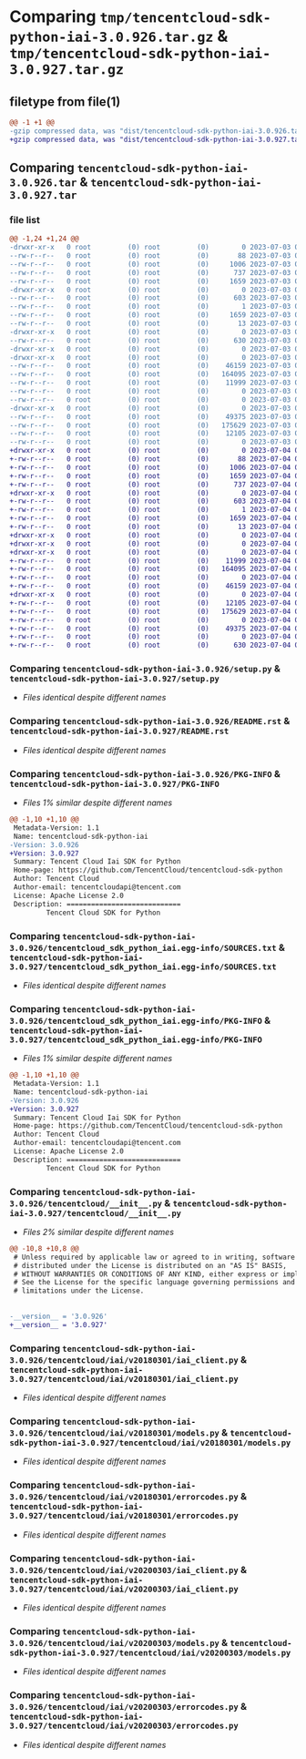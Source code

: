 # Comparing `tmp/tencentcloud-sdk-python-iai-3.0.926.tar.gz` & `tmp/tencentcloud-sdk-python-iai-3.0.927.tar.gz`

## filetype from file(1)

```diff
@@ -1 +1 @@
-gzip compressed data, was "dist/tencentcloud-sdk-python-iai-3.0.926.tar", last modified: Mon Jul  3 00:27:58 2023, max compression
+gzip compressed data, was "dist/tencentcloud-sdk-python-iai-3.0.927.tar", last modified: Tue Jul  4 00:23:13 2023, max compression
```

## Comparing `tencentcloud-sdk-python-iai-3.0.926.tar` & `tencentcloud-sdk-python-iai-3.0.927.tar`

### file list

```diff
@@ -1,24 +1,24 @@
-drwxr-xr-x   0 root         (0) root         (0)        0 2023-07-03 00:27:58.000000 tencentcloud-sdk-python-iai-3.0.926/
--rw-r--r--   0 root         (0) root         (0)       88 2023-07-03 00:27:58.000000 tencentcloud-sdk-python-iai-3.0.926/setup.cfg
--rw-r--r--   0 root         (0) root         (0)     1006 2023-07-03 00:27:58.000000 tencentcloud-sdk-python-iai-3.0.926/setup.py
--rw-r--r--   0 root         (0) root         (0)      737 2023-07-03 00:27:58.000000 tencentcloud-sdk-python-iai-3.0.926/README.rst
--rw-r--r--   0 root         (0) root         (0)     1659 2023-07-03 00:27:58.000000 tencentcloud-sdk-python-iai-3.0.926/PKG-INFO
-drwxr-xr-x   0 root         (0) root         (0)        0 2023-07-03 00:27:58.000000 tencentcloud-sdk-python-iai-3.0.926/tencentcloud_sdk_python_iai.egg-info/
--rw-r--r--   0 root         (0) root         (0)      603 2023-07-03 00:27:58.000000 tencentcloud-sdk-python-iai-3.0.926/tencentcloud_sdk_python_iai.egg-info/SOURCES.txt
--rw-r--r--   0 root         (0) root         (0)        1 2023-07-03 00:27:58.000000 tencentcloud-sdk-python-iai-3.0.926/tencentcloud_sdk_python_iai.egg-info/dependency_links.txt
--rw-r--r--   0 root         (0) root         (0)     1659 2023-07-03 00:27:58.000000 tencentcloud-sdk-python-iai-3.0.926/tencentcloud_sdk_python_iai.egg-info/PKG-INFO
--rw-r--r--   0 root         (0) root         (0)       13 2023-07-03 00:27:58.000000 tencentcloud-sdk-python-iai-3.0.926/tencentcloud_sdk_python_iai.egg-info/top_level.txt
-drwxr-xr-x   0 root         (0) root         (0)        0 2023-07-03 00:27:58.000000 tencentcloud-sdk-python-iai-3.0.926/tencentcloud/
--rw-r--r--   0 root         (0) root         (0)      630 2023-07-03 00:27:58.000000 tencentcloud-sdk-python-iai-3.0.926/tencentcloud/__init__.py
-drwxr-xr-x   0 root         (0) root         (0)        0 2023-07-03 00:27:58.000000 tencentcloud-sdk-python-iai-3.0.926/tencentcloud/iai/
-drwxr-xr-x   0 root         (0) root         (0)        0 2023-07-03 00:27:58.000000 tencentcloud-sdk-python-iai-3.0.926/tencentcloud/iai/v20180301/
--rw-r--r--   0 root         (0) root         (0)    46159 2023-07-03 00:27:58.000000 tencentcloud-sdk-python-iai-3.0.926/tencentcloud/iai/v20180301/iai_client.py
--rw-r--r--   0 root         (0) root         (0)   164095 2023-07-03 00:27:58.000000 tencentcloud-sdk-python-iai-3.0.926/tencentcloud/iai/v20180301/models.py
--rw-r--r--   0 root         (0) root         (0)    11999 2023-07-03 00:27:58.000000 tencentcloud-sdk-python-iai-3.0.926/tencentcloud/iai/v20180301/errorcodes.py
--rw-r--r--   0 root         (0) root         (0)        0 2023-07-03 00:27:58.000000 tencentcloud-sdk-python-iai-3.0.926/tencentcloud/iai/v20180301/__init__.py
--rw-r--r--   0 root         (0) root         (0)        0 2023-07-03 00:27:58.000000 tencentcloud-sdk-python-iai-3.0.926/tencentcloud/iai/__init__.py
-drwxr-xr-x   0 root         (0) root         (0)        0 2023-07-03 00:27:58.000000 tencentcloud-sdk-python-iai-3.0.926/tencentcloud/iai/v20200303/
--rw-r--r--   0 root         (0) root         (0)    49375 2023-07-03 00:27:58.000000 tencentcloud-sdk-python-iai-3.0.926/tencentcloud/iai/v20200303/iai_client.py
--rw-r--r--   0 root         (0) root         (0)   175629 2023-07-03 00:27:58.000000 tencentcloud-sdk-python-iai-3.0.926/tencentcloud/iai/v20200303/models.py
--rw-r--r--   0 root         (0) root         (0)    12105 2023-07-03 00:27:58.000000 tencentcloud-sdk-python-iai-3.0.926/tencentcloud/iai/v20200303/errorcodes.py
--rw-r--r--   0 root         (0) root         (0)        0 2023-07-03 00:27:58.000000 tencentcloud-sdk-python-iai-3.0.926/tencentcloud/iai/v20200303/__init__.py
+drwxr-xr-x   0 root         (0) root         (0)        0 2023-07-04 00:23:13.000000 tencentcloud-sdk-python-iai-3.0.927/
+-rw-r--r--   0 root         (0) root         (0)       88 2023-07-04 00:23:13.000000 tencentcloud-sdk-python-iai-3.0.927/setup.cfg
+-rw-r--r--   0 root         (0) root         (0)     1006 2023-07-04 00:23:13.000000 tencentcloud-sdk-python-iai-3.0.927/setup.py
+-rw-r--r--   0 root         (0) root         (0)     1659 2023-07-04 00:23:13.000000 tencentcloud-sdk-python-iai-3.0.927/PKG-INFO
+-rw-r--r--   0 root         (0) root         (0)      737 2023-07-04 00:23:13.000000 tencentcloud-sdk-python-iai-3.0.927/README.rst
+drwxr-xr-x   0 root         (0) root         (0)        0 2023-07-04 00:23:13.000000 tencentcloud-sdk-python-iai-3.0.927/tencentcloud_sdk_python_iai.egg-info/
+-rw-r--r--   0 root         (0) root         (0)      603 2023-07-04 00:23:13.000000 tencentcloud-sdk-python-iai-3.0.927/tencentcloud_sdk_python_iai.egg-info/SOURCES.txt
+-rw-r--r--   0 root         (0) root         (0)        1 2023-07-04 00:23:13.000000 tencentcloud-sdk-python-iai-3.0.927/tencentcloud_sdk_python_iai.egg-info/dependency_links.txt
+-rw-r--r--   0 root         (0) root         (0)     1659 2023-07-04 00:23:13.000000 tencentcloud-sdk-python-iai-3.0.927/tencentcloud_sdk_python_iai.egg-info/PKG-INFO
+-rw-r--r--   0 root         (0) root         (0)       13 2023-07-04 00:23:13.000000 tencentcloud-sdk-python-iai-3.0.927/tencentcloud_sdk_python_iai.egg-info/top_level.txt
+drwxr-xr-x   0 root         (0) root         (0)        0 2023-07-04 00:23:13.000000 tencentcloud-sdk-python-iai-3.0.927/tencentcloud/
+drwxr-xr-x   0 root         (0) root         (0)        0 2023-07-04 00:23:13.000000 tencentcloud-sdk-python-iai-3.0.927/tencentcloud/iai/
+drwxr-xr-x   0 root         (0) root         (0)        0 2023-07-04 00:23:13.000000 tencentcloud-sdk-python-iai-3.0.927/tencentcloud/iai/v20180301/
+-rw-r--r--   0 root         (0) root         (0)    11999 2023-07-04 00:23:13.000000 tencentcloud-sdk-python-iai-3.0.927/tencentcloud/iai/v20180301/errorcodes.py
+-rw-r--r--   0 root         (0) root         (0)   164095 2023-07-04 00:23:13.000000 tencentcloud-sdk-python-iai-3.0.927/tencentcloud/iai/v20180301/models.py
+-rw-r--r--   0 root         (0) root         (0)        0 2023-07-04 00:23:13.000000 tencentcloud-sdk-python-iai-3.0.927/tencentcloud/iai/v20180301/__init__.py
+-rw-r--r--   0 root         (0) root         (0)    46159 2023-07-04 00:23:13.000000 tencentcloud-sdk-python-iai-3.0.927/tencentcloud/iai/v20180301/iai_client.py
+drwxr-xr-x   0 root         (0) root         (0)        0 2023-07-04 00:23:13.000000 tencentcloud-sdk-python-iai-3.0.927/tencentcloud/iai/v20200303/
+-rw-r--r--   0 root         (0) root         (0)    12105 2023-07-04 00:23:13.000000 tencentcloud-sdk-python-iai-3.0.927/tencentcloud/iai/v20200303/errorcodes.py
+-rw-r--r--   0 root         (0) root         (0)   175629 2023-07-04 00:23:13.000000 tencentcloud-sdk-python-iai-3.0.927/tencentcloud/iai/v20200303/models.py
+-rw-r--r--   0 root         (0) root         (0)        0 2023-07-04 00:23:13.000000 tencentcloud-sdk-python-iai-3.0.927/tencentcloud/iai/v20200303/__init__.py
+-rw-r--r--   0 root         (0) root         (0)    49375 2023-07-04 00:23:13.000000 tencentcloud-sdk-python-iai-3.0.927/tencentcloud/iai/v20200303/iai_client.py
+-rw-r--r--   0 root         (0) root         (0)        0 2023-07-04 00:23:13.000000 tencentcloud-sdk-python-iai-3.0.927/tencentcloud/iai/__init__.py
+-rw-r--r--   0 root         (0) root         (0)      630 2023-07-04 00:23:13.000000 tencentcloud-sdk-python-iai-3.0.927/tencentcloud/__init__.py
```

### Comparing `tencentcloud-sdk-python-iai-3.0.926/setup.py` & `tencentcloud-sdk-python-iai-3.0.927/setup.py`

 * *Files identical despite different names*

### Comparing `tencentcloud-sdk-python-iai-3.0.926/README.rst` & `tencentcloud-sdk-python-iai-3.0.927/README.rst`

 * *Files identical despite different names*

### Comparing `tencentcloud-sdk-python-iai-3.0.926/PKG-INFO` & `tencentcloud-sdk-python-iai-3.0.927/PKG-INFO`

 * *Files 1% similar despite different names*

```diff
@@ -1,10 +1,10 @@
 Metadata-Version: 1.1
 Name: tencentcloud-sdk-python-iai
-Version: 3.0.926
+Version: 3.0.927
 Summary: Tencent Cloud Iai SDK for Python
 Home-page: https://github.com/TencentCloud/tencentcloud-sdk-python
 Author: Tencent Cloud
 Author-email: tencentcloudapi@tencent.com
 License: Apache License 2.0
 Description: ============================
         Tencent Cloud SDK for Python
```

### Comparing `tencentcloud-sdk-python-iai-3.0.926/tencentcloud_sdk_python_iai.egg-info/SOURCES.txt` & `tencentcloud-sdk-python-iai-3.0.927/tencentcloud_sdk_python_iai.egg-info/SOURCES.txt`

 * *Files identical despite different names*

### Comparing `tencentcloud-sdk-python-iai-3.0.926/tencentcloud_sdk_python_iai.egg-info/PKG-INFO` & `tencentcloud-sdk-python-iai-3.0.927/tencentcloud_sdk_python_iai.egg-info/PKG-INFO`

 * *Files 1% similar despite different names*

```diff
@@ -1,10 +1,10 @@
 Metadata-Version: 1.1
 Name: tencentcloud-sdk-python-iai
-Version: 3.0.926
+Version: 3.0.927
 Summary: Tencent Cloud Iai SDK for Python
 Home-page: https://github.com/TencentCloud/tencentcloud-sdk-python
 Author: Tencent Cloud
 Author-email: tencentcloudapi@tencent.com
 License: Apache License 2.0
 Description: ============================
         Tencent Cloud SDK for Python
```

### Comparing `tencentcloud-sdk-python-iai-3.0.926/tencentcloud/__init__.py` & `tencentcloud-sdk-python-iai-3.0.927/tencentcloud/__init__.py`

 * *Files 2% similar despite different names*

```diff
@@ -10,8 +10,8 @@
 # Unless required by applicable law or agreed to in writing, software
 # distributed under the License is distributed on an "AS IS" BASIS,
 # WITHOUT WARRANTIES OR CONDITIONS OF ANY KIND, either express or implied.
 # See the License for the specific language governing permissions and
 # limitations under the License.
 
 
-__version__ = '3.0.926'
+__version__ = '3.0.927'
```

### Comparing `tencentcloud-sdk-python-iai-3.0.926/tencentcloud/iai/v20180301/iai_client.py` & `tencentcloud-sdk-python-iai-3.0.927/tencentcloud/iai/v20180301/iai_client.py`

 * *Files identical despite different names*

### Comparing `tencentcloud-sdk-python-iai-3.0.926/tencentcloud/iai/v20180301/models.py` & `tencentcloud-sdk-python-iai-3.0.927/tencentcloud/iai/v20180301/models.py`

 * *Files identical despite different names*

### Comparing `tencentcloud-sdk-python-iai-3.0.926/tencentcloud/iai/v20180301/errorcodes.py` & `tencentcloud-sdk-python-iai-3.0.927/tencentcloud/iai/v20180301/errorcodes.py`

 * *Files identical despite different names*

### Comparing `tencentcloud-sdk-python-iai-3.0.926/tencentcloud/iai/v20200303/iai_client.py` & `tencentcloud-sdk-python-iai-3.0.927/tencentcloud/iai/v20200303/iai_client.py`

 * *Files identical despite different names*

### Comparing `tencentcloud-sdk-python-iai-3.0.926/tencentcloud/iai/v20200303/models.py` & `tencentcloud-sdk-python-iai-3.0.927/tencentcloud/iai/v20200303/models.py`

 * *Files identical despite different names*

### Comparing `tencentcloud-sdk-python-iai-3.0.926/tencentcloud/iai/v20200303/errorcodes.py` & `tencentcloud-sdk-python-iai-3.0.927/tencentcloud/iai/v20200303/errorcodes.py`

 * *Files identical despite different names*

